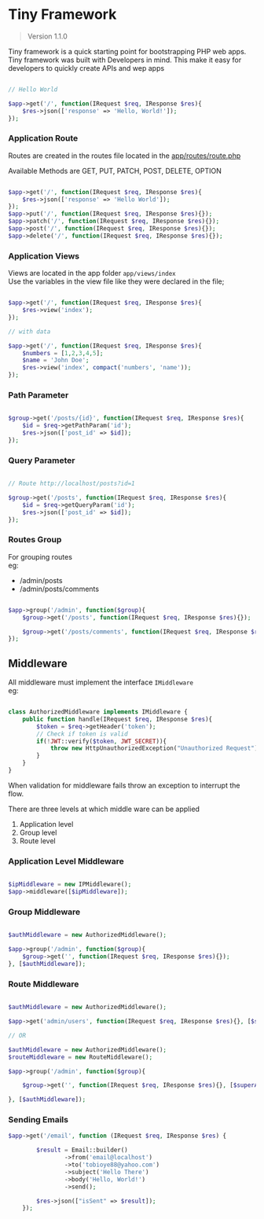 # Tiny Framework
> Version 1.1.0
   


Tiny framework is a quick starting point for bootstrapping PHP web apps.
Tiny framework was built with Developers in mind. This make it easy for developers to quickly create APIs and wep apps



```php

// Hello World

$app->get('/', function(IRequest $req, IResponse $res){
    $res->json(['response' => 'Hello, World!']);
});

```

### Application Route

Routes are created in the routes file located in the [app/routes/route.php](/app/routes/route.php)

Available Methods are GET, PUT, PATCH, POST, DELETE, OPTION

```php

$app->get('/', function(IRequest $req, IResponse $res){
    $res->json(['response' => 'Hello World']);
});
$app->put('/', function(IRequest $req, IResponse $res){});
$app->patch('/', function(IRequest $req, IResponse $res){});
$app->post('/', function(IRequest $req, IResponse $res){});
$app->delete('/', function(IRequest $req, IResponse $res){});

```

### Application Views
Views are located in the app folder `app/views/index`  
Use the variables in the view file like they were declared in the file;

```php

$app->get('/', function(IRequest $req, IResponse $res){
    $res->view('index');
});

// with data

$app->get('/', function(IRequest $req, IResponse $res){
    $numbers = [1,2,3,4,5];
    $name = 'John Doe';
    $res->view('index', compact('numbers', 'name'));
});

```

### Path Parameter

```php

$group->get('/posts/{id}', function(IRequest $req, IResponse $res){
    $id = $req->getPathParam('id');
    $res->json(['post_id' => $id]);
});

```

### Query Parameter

```php

// Route http://localhost/posts?id=1

$group->get('/posts', function(IRequest $req, IResponse $res){
    $id = $req->getQueryParam('id');
    $res->json(['post_id' => $id]);
});

```


### Routes Group

For grouping routes  
eg:
- /admin/posts
- /admin/posts/comments

```php

$app->group('/admin', function($group){
    $group->get('/posts', function(IRequest $req, IResponse $res){});

    $group->get('/posts/comments', function(IRequest $req, IResponse $res){});
});

```


## Middleware

All middleware must implement the interface `IMiddleware`  
eg:

```php

class AuthorizedMiddleware implements IMiddleware {
    public function handle(IRequest $req, IResponse $res){
        $token = $req->getHeader('token');
        // Check if token is valid
        if(!JWT::verify($token, JWT_SECRET)){
            throw new HttpUnauthorizedException("Unauthorized Request");
        }
    }
}

```

When validation for middleware fails throw an exception to interrupt the flow.

There are three levels at which middle ware can be applied
1. Application level
2. Group level
3. Route level 

### Application Level Middleware

```php

$ipMiddleware = new IPMiddleware();
$app->middleware([$ipMiddleware]);

```

### Group Middleware

```php

$authMiddleware = new AuthorizedMiddleware();

$app->group('/admin', function($group){
    $group->get('', function(IRequest $req, IResponse $res){});
}, [$authMiddleware]);

```


### Route Middleware

```php

$authMiddleware = new AuthorizedMiddleware();

$app->get('admin/users', function(IRequest $req, IResponse $res){}, [$superAuthMiddleware]);

// OR

$authMiddleware = new AuthorizedMiddleware();
$routeMiddleware = new RouteMiddleware();

$app->group('/admin', function($group){

    $group->get('', function(IRequest $req, IResponse $res){}, [$superAuthMiddleware]);

}, [$authMiddleware]);

```


### Sending Emails

```php
$app->get('/email', function (IRequest $req, IResponse $res) {

        $result = Email::builder()
                ->from('email@localhost')
                ->to('tobioye88@yahoo.com')
                ->subject('Hello There')
                ->body('Hello, World!')
                ->send();

        $res->json(["isSent" => $result]);
    });
```
